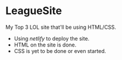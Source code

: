 # LeagueSite

My Top 3 LOL site that'll be using HTML/CSS.

- Using *netlify* to deploy the site.
- HTML on the site is done.
- CSS is yet to be done or even started. 
